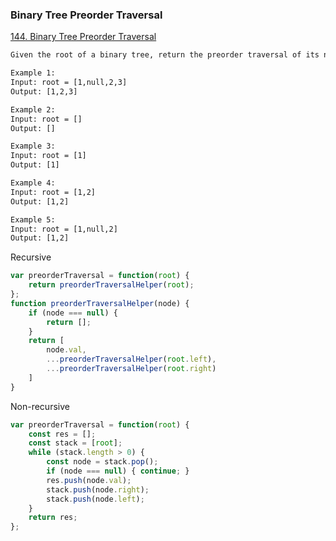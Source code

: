 ### Binary Tree Preorder Traversal
[144. Binary Tree Preorder Traversal](https://leetcode.com/problems/binary-tree-preorder-traversal/)

```html
Given the root of a binary tree, return the preorder traversal of its nodes' values.

Example 1:
Input: root = [1,null,2,3]
Output: [1,2,3]

Example 2:
Input: root = []
Output: []

Example 3:
Input: root = [1]
Output: [1]

Example 4:
Input: root = [1,2]
Output: [1,2]

Example 5:
Input: root = [1,null,2]
Output: [1,2]
```

Recursive

```javascript
var preorderTraversal = function(root) {
    return preorderTraversalHelper(root);
};
function preorderTraversalHelper(node) {
    if (node === null) {
        return [];
    }
    return [
        node.val,
        ...preorderTraversalHelper(root.left),
        ...preorderTraversalHelper(root.right)
    ]
}
```
Non-recursive

```javascript
var preorderTraversal = function(root) {
    const res = [];
    const stack = [root];
    while (stack.length > 0) {
        const node = stack.pop();
        if (node === null) { continue; }
        res.push(node.val);
        stack.push(node.right);
        stack.push(node.left);
    }
    return res;
};
```